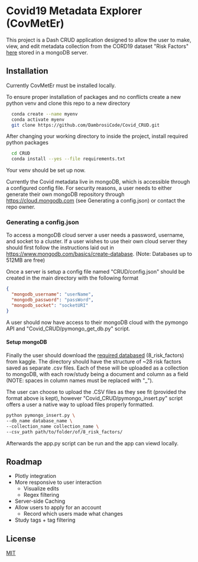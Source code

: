 
# Covid19 Metadata Explorer (CovMetEr)

This project is a Dash CRUD application designed to allow the user to make, view, and edit metadata collection from the CORD19 dataset "Risk Factors" [here](https://www.kaggle.com/datasets/allen-institute-for-ai/CORD-19-research-challenge) stored in a mongoDB server.
## Installation

Currently CovMetEr must be installed locally. 

To ensure proper installation of packages and no conflicts create a new python venv and clone this repo to a new directory

```bash
  conda create --name myenv
  conda activate myenv
  git clone https://github.com/DambrosiCode/Covid_CRUD.git
```
After changing your working directory to inside the project, install required python packages 
```bash
  cd CRUD
  conda install --yes --file requirements.txt
```
Your venv should be set up now. 

Currently the Covid metadata live in mongoDB, which is accessible through a configured config file. For security reasons, a user needs to either generate their own mongoDB repository through https://cloud.mongodb.com (see Generating a config.json) or contact the repo owner.

### Generating a config.json
To access a mongoDB cloud server a user needs a password, username, and socket to a cluster. If a user wishes to use their own cloud server they should first follow the instructions laid out in https://www.mongodb.com/basics/create-database. (Note: Databases up to 512MB are free) 

Once a server is setup a config file named "CRUD/config.json" should be created in the main directory with the following format 
```json
{
  "mongodb_username": "userName",
  "mongodb_password": "passWord",
  "mongodb_socket": "socketURI"
}
```
A user should now have access to their mongoDB cloud with the pymongo API and "Covid_CRUD/pymongo_get_db.py" script.

#### Setup mongoDB
Finally the user should download the [required databased](https://www.kaggle.com/datasets/allen-institute-for-ai/CORD-19-research-challenge) (8_risk_factors) from kaggle. The directory should have the structure of ~28 risk factors saved as separate .csv files. Each of these will be uploaded as a collection to mongoDB, with each row/study being a document and column as a field (NOTE: spaces in column names must be replaced with "_").

The user can choose to upload the .CSV files as they see fit (provided the format above is kept), however "Covid_CRUD/pymongo_insert.py" script offers a user a native way to upload files properly formatted. 

```bash
python pymongo_insert.py \
--db_name database_name \
--collection_name collection_name \
--csv_path path/to/folder/of/8_risk_factors/
```
Afterwards the app.py script can be run and the app can viewd locally. 
## Roadmap

* Plotly integration 
* More responsive to user interaction 
    * Visualize edits
    * Regex filtering
* Server-side Caching
* Allow users to apply for an account
    * Record which users made what changes 
* Study tags + tag filtering


## License

[MIT](https://choosealicense.com/licenses/mit/)

